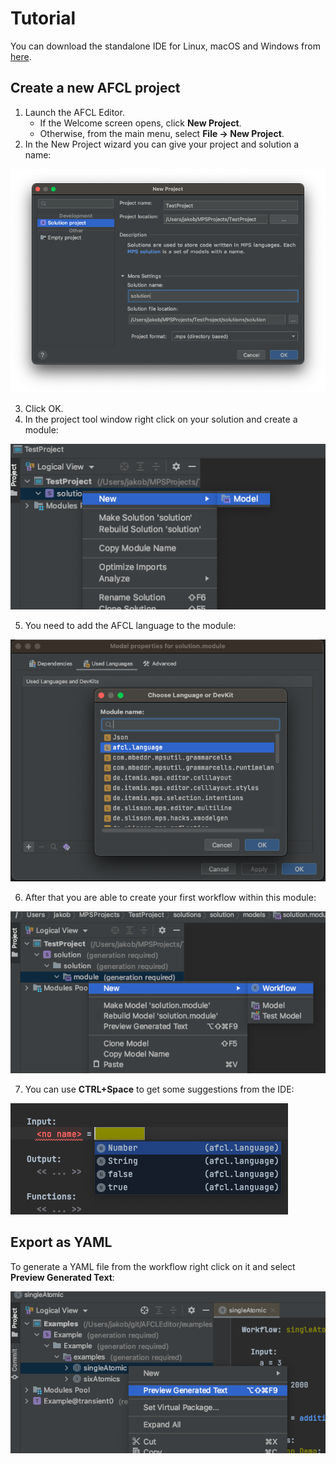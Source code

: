 # Tutorial

You can download the standalone IDE for Linux, macOS and Windows from [here](https://to-replace.com).

## Create a new AFCL project

1. Launch the AFCL Editor.
    * If the Welcome screen opens, click **New Project**.
    * Otherwise, from the main menu, select **File -> New Project**.
2. In the New Project wizard you can give your project and solution a name:

![alt text](media/new_project.png "New Project")

3. Click OK.
4. In the project tool window right click on your solution and create a module:

![alt text](media/new_module.png "New Module")

5. You need to add the AFCL language to the module:

![alt text](media/add_afcl_language.png "New Module")

6. After that you are able to create your first workflow within this module:

![alt text](media/new_workflow.png "New Workflow")

7. You can use **CTRL+Space** to get some suggestions from the IDE:

![alt text](media/suggestions.png "Suggestions")


## Export as YAML

To generate a YAML file from the workflow right click on it and select **Preview Generated Text**:

![alt text](media/generate_yaml.png "Generate YAML")
